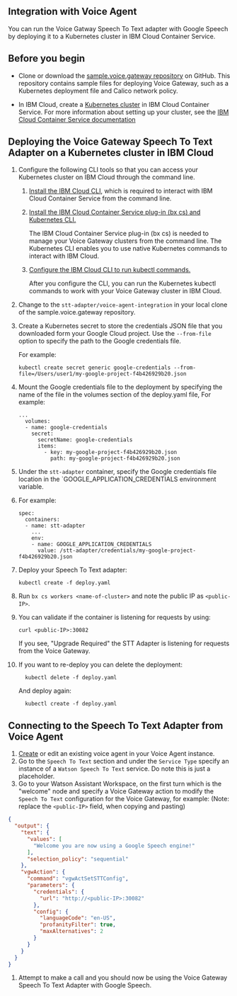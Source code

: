 

## Integration with Voice Agent

You can run the Voice Gatway Speech To Text adapter with Google Speech by deploying it to a Kubernetes cluster in IBM Cloud Container Service.

## Before you begin

- Clone or download the [sample.voice.gateway repository](https://github.com/WASdev/sample.voice.gateway) on GitHub. This repository contains sample files for deploying Voice Gateway, such as a Kubernetes deployment file and Calico network policy.

- In IBM Cloud, create a [Kubernetes cluster](https://console.bluemix.net/containers-kubernetes/launch) in IBM Cloud Container Service. For more information about setting up your cluster, see the [IBM Cloud Container Service documentation](https://console.bluemix.net/docs/containers/cs_clusters.html)


## Deploying the Voice Gateway Speech To Text Adapter on a Kubernetes cluster in IBM Cloud

1. Configure the following CLI tools so that you can access your Kubernetes cluster on IBM Cloud through the command line.

    1. [Install the IBM Cloud CLI](https://console.bluemix.net/docs/containers/cs_cli_install.html#cs_cli_install), which is required to interact with IBM Cloud Container Service from the command line.

    1. [Install the IBM Cloud Container Service plug-in (bx cs) and Kubernetes CLI.](https://console.bluemix.net/docs/containers/cs_cli_install.html#cs_cli_install)

        The IBM Cloud Container Service plug-in (bx cs) is needed to manage your Voice Gateway clusters from the command line. The Kubernetes CLI enables you to use native Kubernetes commands to interact with IBM Cloud.

    1. [Configure the IBM Cloud CLI to run kubectl commands.](https://console.bluemix.net/docs/containers/cs_cli_install.html#cs_cli_configure)

        After you configure the CLI, you can run the Kubernetes kubectl commands to work with your Voice Gateway cluster in IBM Cloud.


1. Change to the `stt-adapter/voice-agent-integration` in your local clone of the sample.voice.gateway repository.

1. Create a Kubernetes secret to store the credentials JSON file that you downloaded form your Google Cloud project. Use the `--from-file` option to specify the path to the Google credentials file.

    For example:
    ```
    kubectl create secret generic google-credentials --from-file=/Users/user1/my-google-project-f4b426929b20.json
    ```

1. Mount the Google credentials file to the deployment by specifying the name of the file in the volumes section of the deploy.yaml file,
    For example:

    ```
    ...
      volumes:
      - name: google-credentials
        secret:
          secretName: google-credentials
          items:
            - key: my-google-project-f4b426929b20.json
              path: my-google-project-f4b426929b20.json
    ```

1. Under the `stt-adapter` container, specify the Google credentials file location in the `GOOGLE_APPLICATION_CREDENTIALS environment variable.
  2. For example:
      ```
      spec:
        containers:
        - name: stt-adapter
          ...
          env:
          - name: GOOGLE_APPLICATION_CREDENTIALS
            value: /stt-adapter/credentials/my-google-project-f4b426929b20.json
      ```

1. Deploy your Speech To Text adapter:

    ```
    kubectl create -f deploy.yaml
    ```

1. Run `bx cs workers <name-of-cluster>` and note the public IP as `<public-IP>`.
1. You can validate if the container is listening for requests by using:

    ```
    curl <public-IP>:30082
    ```
    If you see, "Upgrade Required" the STT Adapter is listening for requests from the Voice Gateway.

1. If you want to re-deploy you can delete the deployment:

    ```
      kubectl delete -f deploy.yaml
    ```
    And deploy again:

    ```
      kubectl create -f deploy.yaml
    ```

## Connecting to the Speech To Text Adapter from Voice Agent

1. [Create](https://console.bluemix.net/docs/services/voice-agent/managing.html#managing) or edit an existing voice agent in your Voice Agent instance.
1. Go to the `Speech To Text` section and under the `Service Type` specify an instance of a `Watson Speech To Text` service. Do note this is just a placeholder.
1. Go to your Watson Assistant Workspace, on the first turn which is the "welcome" node and specify a Voice Gateway action to modify the `Speech To Text` configuration for the Voice Gateway, for example: (Note: replace the `<public-IP>` field, when copying and pasting)

```json
{
  "output": {
    "text": {
      "values": [
        "Welcome you are now using a Google Speech engine!"
      ],
      "selection_policy": "sequential"
    },
    "vgwAction": {
      "command": "vgwActSetSTTConfig",
      "parameters": {
        "credentials": {
          "url": "http://<public-IP>:30082"
        },
        "config": {
          "languageCode": "en-US",
          "profanityFilter": true,
          "maxAlternatives": 2
        }
      }
    }
  }
}

```

1. Attempt to make a call and you should now be using the Voice Gateway Speech To Text Adapter with Google Speech.
